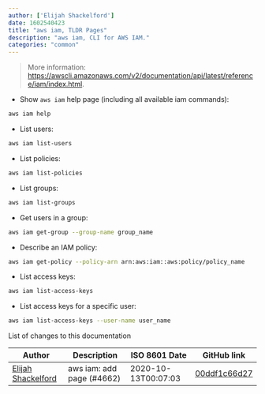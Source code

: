 ```yaml
---
author: ['Elijah Shackelford']
date: 1602540423
title: "aws iam, TLDR Pages"
description: "aws iam, CLI for AWS IAM."
categories: "common"
---
```

> More information: <https://awscli.amazonaws.com/v2/documentation/api/latest/reference/iam/index.html>.

- Show `aws iam` help page (including all available iam commands):

```bash
aws iam help
```

- List users:

```bash
aws iam list-users
```

- List policies:

```bash
aws iam list-policies
```

- List groups:

```bash
aws iam list-groups
```

- Get users in a group:

```bash
aws iam get-group --group-name group_name
```

- Describe an IAM policy:

```bash
aws iam get-policy --policy-arn arn:aws:iam::aws:policy/policy_name
```

- List access keys:

```bash
aws iam list-access-keys
```

- List access keys for a specific user:

```bash
aws iam list-access-keys --user-name user_name
```
List of changes to this documentation


Author | Description | ISO 8601 Date | GitHub link
------|-----|-----|-----
[Elijah Shackelford](mailto:33649649+eshack94@users.noreply.github.com) | aws iam: add page (#4662) | 2020-10-13T00:07:03 | [00ddf1c66d27](https://github.com/tldr-pages/tldr/commit/00ddf1c66d2763d8fa12f157c14b183a4f3cfb9c)

